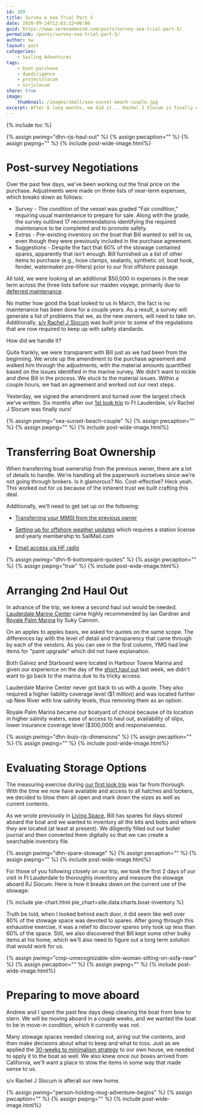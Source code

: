 ```yaml
---
id: 109
title: Survey & Sea Trial Part 5
date: 2020-09-24T12:03:12+00:00
guid: https://www.serenadewind.com/posts/survey-sea-trial-part-5/
permalink: /posts/survey-sea-trial-part-5/
author: sw
layout: post
categories:
    - Sailing Adventures
tags:
    - boat-purchase
    - duediligence
    - projectslocum
    - svrjslocum
share: true
image:
    thumbnail: /images/small/sea-sunset-beach-couple.jpg 
excerpt: After 6 long months, we did it... Rachel J Slocum is finally ours!  
---
```

{% include toc %}

{% assign pwimg="dhn-rjs-haul-out" %}
{% assign pwcaption="" %}
{% assign pwpng="" %}
{% include post-wide-image.html%}

# Post-survey Negotiations

Over the past few days, we've been working out the final price on the purchase. Adjustments were made on three lists of near-term expenses, which breaks down as follows:

 - Survey - The condition of the vessel was graded "Fair condition," requiring usual maintenance to prepare for sale. Along with the grade, the survey outlined 17 recommendations identifying the required maintenance to be completed and to promote safety. 
 - Extras - Pre-existing inventory on the boat that Bill wanted to sell to us, even though they were previously included in the purchase agreement. 
 - Suggestions - Despite the fact that 60% of the stowage contained spares, apparently that isn't enough. Bill furnished us a list of other items to purchase (e.g., hose clamps, sealants, synthetic oil, boat hook, fender, watermaker pre-filters) prior to our first offshore passage.  

All told, we were looking at an additional $50,000 in expenses in the near term across the three lists before our maiden voyage, primarily due to [deferred maintenance](https://www.yachtsurvey.com/Afterthesurvey.htm). 

No matter how good the boat looked to us in March, the fact is no maintenance has been done for a couple years. As a result, a survey will generate a list of problems that we, as the new owners, will need to take on. Additionally, [s/v Rachel J Slocum](https://serenadewind.com/about-rachel-j-slocum/) was built prior to some of the regulations that are now required to keep up with safety standards. 

How did we handle it?

Quite frankly, we were transparent with Bill just as we had been from the beginning. We wrote up the amendment to the purchase agreement and walked him through the adjustments, with the material amounts quantified based on the issues identified in the marine survey. We didn't want to nickle and dime Bill in the process. We stuck to the material issues. Within a couple hours, we had an agreement and worked out our next steps.

Yesterday, we signed the amendment and turned over the largest check we've written. Six months after our [1st look trip](/posts/project-slocum-part-4/) to Ft Lauderdale, s/v Rachel J Slocum was finally ours! 

{% assign pwimg="sea-sunset-beach-couple" %}
{% assign pwcaption="" %}
{% assign pwpng="" %}
{% include post-wide-image.html%}

# Transferring Boat Ownership

When transferring boat ownership from the previous owner, there are a lot of details to handle. We're handling all the paperwork ourselves since we're not going through brokers. Is it glamorous? No. Cost-effective? Heck yeah. This worked out for us because of the inherent trust we built crafting this deal. 

Additionally, we'll need to get set up on the following: 

 - [Transferring your MMSI from the previous owner](https://sailingeurybia.com/transferring-your-mmsi/)

 - [Setting up for offshore weather updates](https://sailingeurybia.com/offshore-weather-updates/) which requires a station license and yearly membership to SailMail.com 

 - [Email access via HF radio](https://sailingeurybia.com/no-internet-use-a-radio/)

{% assign pwimg="dhn-fl-bottompaint-quotes" %}
{% assign pwcaption="" %}
{% assign pwpng="true" %}
{% include post-wide-image.html%}

# Arranging 2nd Haul Out

In advance of the trip, we knew a second haul out would be needed. [Lauderdale Marine Center](https://www.lauderdalemarinecenter.com/) came highly recommended by Ian Gardner and [Royale Palm Marina](https://royalepalmmarina.com/) by Suky Cannon. 

On an apples to apples basis, we asked for quotes on the same scope. The differences lay with the level of detail and transparency that came through by each of the vendors. As you can see in the first column, YMG had line items for "paint upgrade" which did not have explanation. 

Both Galvez and Starboard were located in Harbour Towne Marina and given our experience on the day of the [short haul out](/posts/survey-sea-trial-part-3/) last week, we didn't want to go back to the marina due to its tricky access.

Lauderdale Marine Center never got back to us with a quote. They also required a higher liability coverage level ($1 million) and was located further up New River with low salinity levels, thus removing them as an option. 

Royale Palm Marina became our boatyard of choice because of its location in higher salinity waters, ease of access to haul out, availability of slips, lower insurance coverage level ($300,000) and responsiveness.

{% assign pwimg="dhn-bujo-rjs-dimensions" %}
{% assign pwcaption="" %}
{% assign pwpng="" %}
{% include post-wide-image.html%}

# Evaluating Storage Options

The measuring exercise during [our first look trip](/posts/project-slocum-part-1/) was far from thorough. With the time we now have available and access to all hatches and lockers, we decided to blow them all open and mark down the sizes as well as current contents. 

As we wrote previously in [Living Space](/posts/living-space/), Bill has spares for days stored aboard the boat and we wanted to inventory all the bits and bobs and where they are located (at least at present). We diligently filled out our bullet journal and then converted them digitally so that we can create a searchable inventory file.

{% assign pwimg="dhn-spare-stowage" %}
{% assign pwcaption="" %}
{% assign pwpng="" %}
{% include post-wide-image.html%}

For those of you following closely on our trip, we took the first 2 days of our visit in Ft Lauderdale to thoroughly inventory and measure the stowage aboard RJ Slocum. Here is how it breaks down on the current use of the stowage:

{% include pie-chart.html pie_chart=site.data.charts.boat-inventory %}

Truth be told, when I looked behind each door, it did seem like well over 80% of the stowage space was devoted to spares. After going through this exhaustive exercise, it was a relief to discover spares only took up less than 60% of the space. Still, we also discovered that Bill kept some other bulky items at his home, which we'll also need to figure out a long term solution that would work for us.

{% assign pwimg="crop-unrecognizable-slim-woman-sitting-on-sofa-near" %}
{% assign pwcaption="" %}
{% assign pwpng="" %}
{% include post-wide-image.html%}

# Preparing to move aboard

Andrew and I spent the past few days deep cleaning the boat from bow to stern. We will be moving aboard in a couple weeks, and we wanted the boat to be in move-in condition, which it currently was not. 

Many stowage spaces needed clearing out, airing out the contents, and then make decisions about what to keep and what to toss. Just as we applied the [30-weeks to minimalism strategy](/posts/30-weeks-to-minimalism/) to our own house, we needed to apply it to the boat as well. We also knew once our boxes arrived from California, we'll want a place to stow the items in some way that made sense to us. 

s/v Rachel J Slocum is afterall our new home.

{% assign pwimg="person-holding-mug-adventure-begins" %}
{% assign pwcaption="" %}
{% assign pwpng="" %}
{% include post-wide-image.html%}

